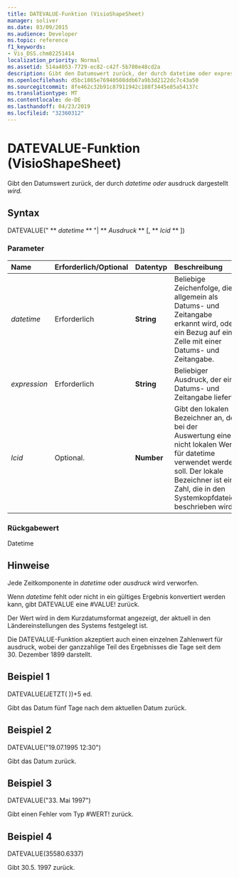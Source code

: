 ```yaml
---
title: DATEVALUE-Funktion (VisioShapeSheet)
manager: soliver
ms.date: 03/09/2015
ms.audience: Developer
ms.topic: reference
f1_keywords:
- Vis_DSS.chm82251414
localization_priority: Normal
ms.assetid: 514a4053-7729-ec82-c42f-5b780e48cd2a
description: Gibt den Datumswert zurück, der durch datetime oder expression dargestellt wird.
ms.openlocfilehash: d5bc1865e76940508ddb67a9b3d2122dc7c43a50
ms.sourcegitcommit: 8fe462c32b91c87911942c188f3445e85a54137c
ms.translationtype: MT
ms.contentlocale: de-DE
ms.lasthandoff: 04/23/2019
ms.locfileid: "32360312"
---
```

# <a name="datevalue-function-visioshapesheet"></a>DATEVALUE-Funktion (VisioShapeSheet)

Gibt den Datumswert zurück, der durch _datetime oder_ ausdruck dargestellt _wird._
  
## <a name="syntax"></a>Syntax

DATEVALUE(" ** *datetime* ** "| ** *Ausdruck* ** [, ** *lcid* ** ]) 
  
### <a name="parameters"></a>Parameter

|**Name**|**Erforderlich/Optional**|**Datentyp**|**Beschreibung**|
|:-----|:-----|:-----|:-----|
| _datetime_ <br/> |Erforderlich  <br/> |**String** <br/> |Beliebige Zeichenfolge, die allgemein als Datums- und Zeitangabe erkannt wird, oder ein Bezug auf eine Zelle mit einer Datums- und Zeitangabe.  <br/> |
| _expression_ <br/> |Erforderlich  <br/> |**String** <br/> |Beliebiger Ausdruck, der eine Datums- und Zeitangabe liefert.  <br/> |
| _lcid_ <br/> |Optional.  <br/> |**Number** <br/> |Gibt den lokalen Bezeichner an, der bei der Auswertung eines nicht lokalen Werts für datetime verwendet werden soll. Der lokale Bezeichner ist eine Zahl, die in den Systemkopfdateien beschrieben wird.  <br/> |
   
### <a name="return-value"></a>Rückgabewert

Datetime
  
## <a name="remarks"></a>Hinweise

Jede Zeitkomponente in  *datetime*  oder  *ausdruck*  wird verworfen. 
  
Wenn  *datetime*  fehlt oder nicht in ein gültiges Ergebnis konvertiert werden kann, gibt DATEVALUE eine #VALUE! zurück. 
  
Der Wert wird in dem Kurzdatumsformat angezeigt, der aktuell in den Ländereinstellungen des Systems festgelegt ist. 
  
Die DATEVALUE-Funktion akzeptiert auch  einen einzelnen Zahlenwert für ausdruck, wobei der ganzzahlige Teil des Ergebnisses die Tage seit dem 30. Dezember 1899 darstellt. 
  
## <a name="example-1"></a>Beispiel 1

DATEVALUE(JETZT( ))+5 ed.
  
Gibt das Datum fünf Tage nach dem aktuellen Datum zurück.
  
## <a name="example-2"></a>Beispiel 2

DATEVALUE("19.07.1995 12:30")
  
Gibt das Datum zurück.
  
## <a name="example-3"></a>Beispiel 3

DATEVALUE("33. Mai 1997")
  
Gibt einen Fehler vom Typ #WERT! zurück.
  
## <a name="example-4"></a>Beispiel 4

DATEVALUE(35580.6337)
  
Gibt 30.5. 1997 zurück.
  

